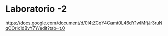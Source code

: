 # Laboratorio -2
https://docs.google.com/document/d/0l4tZCqY4Camt0L46dY1wIMfjJr3ruNqOOrix1dBvY7Y/edit?tab=t.0
